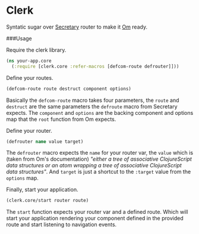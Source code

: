 Clerk
=====

Syntatic sugar over [Secretary](www.github.com/gf3/secretary) router to make it [Om](www.github.com/swannodette/om) ready.

###Usage

Require the clerk library.

```clojure
(ns your-app.core
  (:require [clerk.core :refer-macros [defcom-route defrouter]]))

```
Define your routes.

```clojure
(defcom-route route destruct component options)

```
Basically the `defcom-route` macro takes four parameters, the `route` and `destruct` are the same parameters the `defroute` macro from Secretary expects. The `component` and `options` are the backing component and options map that the `root` function from Om expects.

Define your router.

```clojure
(defrouter name value target)

```
The `defrouter` macro expects the `name` for your router var, the `value` which is (taken from Om's documentation) *"either a tree of associative ClojureScript data structures or an atom wrapping a tree of associative ClojureScript data structures"*. And `target` is just a shortcut to the `:target` value from the `options` map.

Finally, start your application.

```clojure
(clerk.core/start router route)

```
The `start` function expects your router var and a defined route. Which will start your application rendering your component defined in the provided route and start listening to navigation events.
